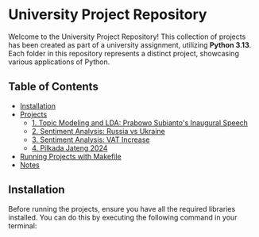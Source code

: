 # University Project Repository

Welcome to the University Project Repository! This collection of projects has been created as part of a university assignment, utilizing **Python 3.13**. Each folder in this repository represents a distinct project, showcasing various applications of Python.

## Table of Contents
- [Installation](#installation)
- [Projects](#projects)
  - [1. Topic Modeling and LDA: Prabowo Subianto's Inaugural Speech](#1-topic-modeling-and-lda-prabowo-subiantos-inaugural-speech)
  - [2. Sentiment Analysis: Russia vs Ukraine](#2-sentiment-analysis-russia-vs-ukraine)
  - [3. Sentiment Analysis: VAT Increase](#3-sentiment-analysis-vat-increase)
  - [4. Pilkada Jateng 2024](#4-pilkada-jateng-2024)
- [Running Projects with Makefile](#running-projects-with-makefile)
- [Notes](#notes)

## Installation

Before running the projects, ensure you have all the required libraries installed. You can do this by executing the following command in your terminal:

